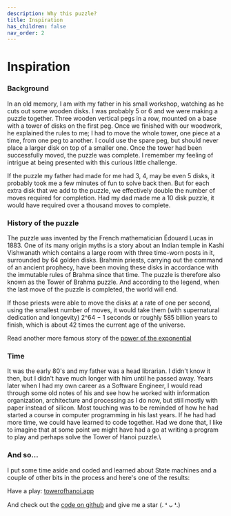 ```yaml
---
description: Why this puzzle?
title: Inspiration
has_children: false
nav_order: 2
---
```


# Inspiration

### Background

In an old memory, I am with my father in his small workshop, watching as he cuts out some wooden disks. I was probably 5 or 6 and we were making a puzzle together. Three wooden vertical pegs in a row, mounted on a base with a tower of disks on the first peg. Once we finished with our woodwork, he explained the rules to me; I had to move the whole tower, one piece at a time, from one peg to another. I could use the spare peg, but should never place a larger disk on top of a smaller one. Once the tower had been successfully moved, the puzzle was complete. I remember my feeling of intrigue at being presented with this curious little challenge.

If the puzzle my father had made for me had 3, 4, may be even 5 disks, it probably took me a few minutes of fun to solve back then. But for each extra disk that we add to the puzzle, we effectively double the number of moves required for completion. Had my dad made me a 10 disk puzzle, it would have required over a thousand moves to complete.

### History of the puzzle

The puzzle was invented by the French mathematician Édouard Lucas in 1883. One of its many origin myths is a story about an Indian temple in Kashi Vishwanath which contains a large room with three time-worn posts in it, surrounded by 64 golden disks. Brahmin priests, carrying out the command of an ancient prophecy, have been moving these disks in accordance with the immutable rules of Brahma since that time. The puzzle is therefore also known as the Tower of Brahma puzzle. And according to the legend, when the last move of the puzzle is completed, the world will end.

If those priests were able to move the disks at a rate of one per second, using the smallest number of moves, it would take them (with supernatural dedication and longevity) 2^64 − 1 seconds or roughly 585 billion years to finish, which is about 42 times the current age of the universe.

Read another more famous story of the [power of the exponential](https://purposefocuscommitment.medium.com/the-rice-and-the-chess-board-story-the-power-of-exponential-growth-b1f7bd70aaca)

### Time

It was the early 80's and my father was a head librarian. I didn't know it then, but I didn't have much longer with him until he passed away. Years later when I had my own career as a Software Engineer, I would read through some old notes of his and see how he worked with information organization, architecture and processing as I do now, but still mostly with paper instead of silicon. Most touching was to be reminded of how he had started a course in computer programming in his last years. If he had had more time, we could have learned to code together. Had we done that, I like to imagine that at some point we might have had a go at writing a program to play and perhaps solve the Tower of Hanoi puzzle.\


### And so...

I put some time aside and coded and learned about State machines and a couple of other bits in the process and here's one of the results:


Have a play: [towerofhanoi.app](https://towerofhanoi.app)

And check out the [code on github](https://github.com/justinphilpott/towerofhanoi) and give me a star (. ❛ ᴗ ❛.)

